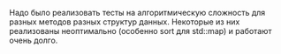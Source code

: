 Надо было реализовать тесты на алгоритмическую сложность для разных методов разных структур данных. Некоторые из них реализованы неоптимально (особенно sort для std::map) и работают очень долго.
